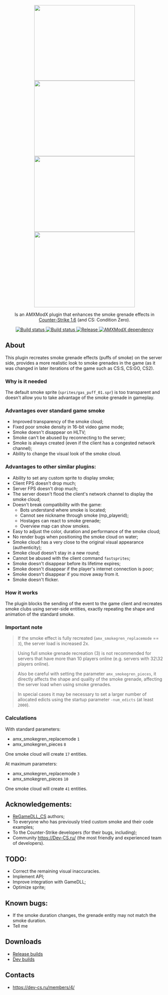 <p align="center">
    <img
        src="https://github.com/wopox1337/Server-Side_SmokeNade/assets/18553678/bfa089b0-932b-4282-a4e6-9943265d0028"
        width="320"
        height="240" />
    <img
        src="https://github.com/wopox1337/Server-Side_SmokeNade/assets/18553678/d079a782-31d8-4b69-8efc-d4db47a0b4c3"
        width="320"
        height="240" /><br>
    <img
        src="https://github.com/wopox1337/Server-Side_SmokeNade/assets/18553678/f935dbd9-6870-4889-b618-ca1c7ccbfc38"
        width="320"
        height="240" />
    <img
        src="https://github.com/wopox1337/Server-Side_SmokeNade/assets/18553678/d975b3d4-c69b-4a5b-a11c-fbca2fc7e310"
        width="320"
        height="240" />
</p>


<p align="center">
    Is an AMXModX plugin that enhances the smoke grenade effects in <a href="https://store.steampowered.com/app/10/CounterStrike/">Counter-Strike 1.6</a> (and CS: Condition Zero).
</p>

<p align="center">
    <a href="https://github.com/wopox1337/ServerSide_SmokeNade/releases/latest">
        <img
            src="https://img.shields.io/github/downloads/wopox1337/ServerSide_SmokeNade/total?label=Download%40latest&style=flat-square&logo=github&logoColor=white"
            alt="Build status"
        >
    </a>
    <a href="https://github.com/wopox1337/ServerSide_SmokeNade/actions">
        <img
            src="https://img.shields.io/github/actions/workflow/status/wopox1337/ServerSide_SmokeNade/CI.yml?branch=master&style=flat-square&logo=github&logoColor=white"
            alt="Build status"
        >
    </a>
    <a href="https://github.com/wopox1337/ServerSide_SmokeNade/releases">
        <img
            src="https://img.shields.io/github/v/release/wopox1337/ServerSide_SmokeNade?include_prereleases&style=flat-square&logo=github&logoColor=white"
            alt="Release"
        >
    </a>
    <a href="https://www.amxmodx.org/downloads-new.php">
        <img
            src="https://img.shields.io/badge/AMXModX-%3E%3D1.9.0-blue?style=flat-square"
            alt="AMXModX dependency"
        >
        </a>
</p>

## About
This plugin recreates smoke grenade effects (puffs of smoke) on the server side,
provides a more realistic look to smoke grenades in the game
(as it was changed in later iterations of the game such as CS:S, CS:GO, CS2).

### Why is it needed
The default smoke sprite (`sprites/gas_puff_01.spr`) is too transparent
and doesn't allow you to take advantage of the smoke grenade in gameplay.

### Advantages over standard game smoke
- Improved transparency of the smoke cloud;
- Fixed poor smoke density in 16-bit video game mode;
- Smoke doesn't disappear on HLTV;
- Smoke can't be abused by reconnecting to the server;
- Smoke is always created (even if the client has a congested network channel);
- Ability to change the visual look of the smoke cloud.

### Advantages to other similar plugins:
- Ability to set any custom sprite to display smoke;
- Client FPS doesn't drop much;
- Server FPS doesn't drop much;
- The server doesn't flood the client's network channel to display the smoke cloud;
- Doesn't break compatibility with the game:
    - Bots understand where smoke is located;
    - Cannot see nickname through smoke (mp_playerid);
    - Hostages can react to smoke grenade;
    - Overview map can show smokes.
- Easy to adjust the color, duration and performance of the smoke cloud;
- No render bugs when positioning the smoke cloud on water;
- Smoke cloud has a very close to the original visual appearance (authenticity);
- Smoke cloud doesn't stay in a new round;
- Cannot be abused with the client command `fastsprites`;
- Smoke doesn't disappear before its lifetime expires;
- Smoke doesn't disappear if the player's internet connection is poor;
- Smoke doesn't disappear if you move away from it.
- Smoke doesn't flicker.

### How it works
The plugin blocks the sending of the event to the game client
and recreates smoke clubs using server-side entities,
exactly repeating the shape and animation of the standard smoke.

### Important note
> If the smoke effect is fully recreated (`amx_smokegren_replacemode` == `3`), the server load is increased 2x.

> Using full smoke grenade recreation (3) is not recommended for servers
that have more than 10 players online (e.g. servers with 32\32 players online).

> Also be careful with setting the parameter `amx_smokegren_pieces`,
it directly affects the shape and quality of the smoke grenade,
affecting the server load when using smoke grenades.

> In special cases it may be necessary to set a larger number of allocated edicts
using the startup parameter `-num_edicts` (at least `2000`).

### Calculations
With standard parameters:
- amx_smokegren_replacemode `1`
- amx_smokegren_pieces `8`

One smoke cloud will create `17` entities.

At maximum parameters:
- amx_smokegren_replacemode `3`
- amx_smokegren_pieces `10`

One smoke cloud will create `41` entities.

## Acknowledgements:
- [ReGameDLL_CS](https://github.com/s1lentq/ReGameDLL_CS) authors;
- To everyone who has previously tried custom smoke and their code examples;
- To the Counter-Strike developers (for their bugs, including);
- Community https://Dev-CS.ru/ (the most friendly and experienced team of developers).

## TODO:
- Correct the remaining visual inaccuracies.
- Implement API;
- Improve integration with GameDLL;
- Optimize sprite;

## Known bugs:
- If the smoke duration changes, the grenade entity may not match the smoke duration.
- Tell me

## Downloads
- [Release builds](https://github.com/wopox1337/ServerSide_SmokeNade/releases)
- [Dev builds](https://github.com/wopox1337/ServerSide_SmokeNade/actions/workflows/CI.yml)

## Contacts
- https://dev-cs.ru/members/4/
